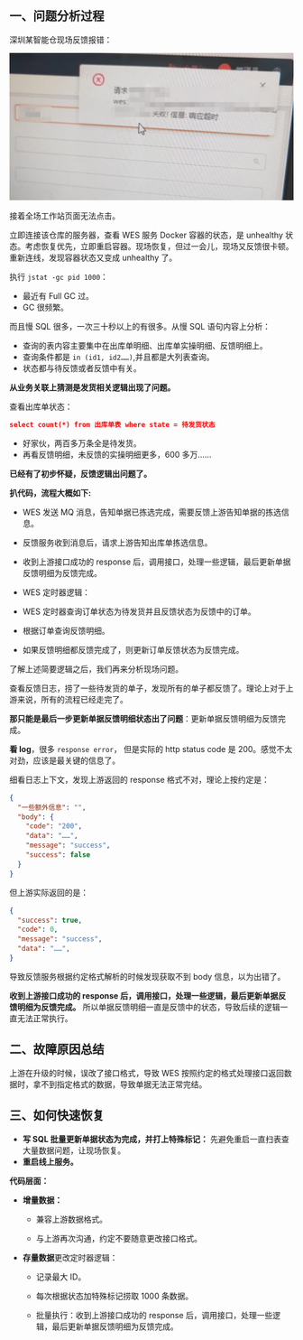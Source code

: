## 一、问题分析过程

深圳某智能仓现场反馈报错：

![img](images/一次上游更改接口导致的百万级数据扫描引起的宕机问题/1749622243260-be432462-445d-431e-8040-8730e79a9d51.png)

接着全场工作站页面无法点击。



立即连接该仓库的服务器，查看 WES 服务 Docker 容器的状态，是 unhealthy 状态。考虑恢复优先，立即重启容器。现场恢复，但过一会儿，现场又反馈很卡顿。重新连线，发现容器状态又变成 unhealthy 了。



执行 `jstat -gc pid 1000`：

- 最近有 Full GC 过。
- GC 很频繁。

而且慢 SQL 很多，一次三十秒以上的有很多。从慢 SQL 语句内容上分析：

- 查询的表内容主要集中在出库单明细、出库单实操明细、反馈明细上。
- 查询条件都是 `in (id1, id2……)`,并且都是大列表查询。
- 状态都与待反馈或者反馈中有关。



**从业务关联上猜测是发货相关逻辑出现了问题。**



查看出库单状态：

```json
select count(*) from 出库单表 where state = 待发货状态
```

- 好家伙，两百多万条全是待发货。
- 再看反馈明细，未反馈的实操明细更多，600 多万……



**已经有了初步怀疑，反馈逻辑出问题了。**



**扒代码，流程大概如下:**

- WES 发送 MQ 消息，告知单据已拣选完成，需要反馈上游告知单据的拣选信息。
- 反馈服务收到消息后，请求上游告知出库单拣选信息。
- 收到上游接口成功的 response 后，调用接口，处理一些逻辑，最后更新单据反馈明细为反馈完成。
- WES 定时器逻辑：

- WES 定时器查询订单状态为待发货并且反馈状态为反馈中的订单。
- 根据订单查询反馈明细。
- 如果反馈明细都反馈完成了，则更新订单反馈状态为反馈完成。



了解上述简要逻辑之后，我们再来分析现场问题。



查看反馈日志，捞了一些待发货的单子，发现所有的单子都反馈了。理论上对于上游来说，所有的流程已经走完了。



**那只能是最后一步更新单据反馈明细状态出了问题**：更新单据反馈明细为反馈完成。



**看 log**，很多 `response error`， 但是实际的 http status code 是 200。感觉不太对劲，应该是最关键的信息了。



细看日志上下文，发现上游返回的 response 格式不对，理论上按约定是：

```json
{
  "一些额外信息": "",
  "body": {
    "code": "200",
    "data": "……",
    "message": "success",
    "success": false
  }
}
```

但上游实际返回的是：

```json
{
  "success": true,
  "code": 0,
  "message": "success",
  "data": "……",
}
```

导致反馈服务根据约定格式解析的时候发现获取不到 body 信息，以为出错了。



**收到上游接口成功的 response 后，调用接口，处理一些逻辑，最后更新单据反馈明细为反馈完成。**
所以单据反馈明细一直是反馈中的状态，导致后续的逻辑一直无法正常执行。

## 二、故障原因总结

上游在升级的时候，误改了接口格式，导致 WES 按照约定的格式处理接口返回数据时，拿不到指定格式的数据，导致单据无法正常完结。

## 三、如何快速恢复

- **写 SQL 批量更新单据状态为完成，并打上特殊标记：** 先避免重启一直扫表查大量数据问题，让现场恢复。
- **重启线上服务。**

**代码层面：**

- **增量数据：**

  - 兼容上游数据格式。

  - 与上游再次沟通，约定不要随意更改接口格式。

- **存量数据**更改定时器逻辑： 

  - 记录最大 ID。

  - 每次根据状态加特殊标记捞取 1000 条数据。

  - 批量执行：收到上游接口成功的 response 后，调用接口，处理一些逻辑，最后更新单据反馈明细为反馈完成。
